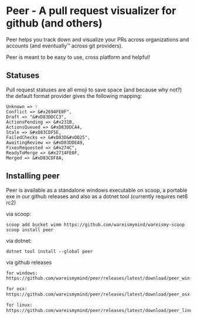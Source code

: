 # Peer - A pull request visualizer for github (and others)

Peer helps you track down and visualize your PRs across organizations and accounts (and eventually™ across git providers).

Peer is meant to be easy to use, cross platform and helpful!

## Statuses

Pull request statuses are all emoji to save space (and because why not?) the default format provider gives the following mapping:

    Unknown => ❔
    Conflict => &#x2694FE0F",
    Draft => "&#xD83DDCC3",
    ActionsPending => &#x231B,
    ActionsQueued => &#xD83DDCA4,
    Stale => &#xD83CDF5E,
    FailedChecks => &#xD83D&#xDD25",
    AwaitingReview => &#xD83DDEA9,
    FixesRequested => &#x274C",
    ReadyToMerge => &#x2714FE0F,
    Merged => &#xD83CDF8A,

## Installing peer

Peer is available as a standalone windows executable on scoop, a portable exe in our github releases and also as a dotnet tool (currently requires net6 rc2)

via scoop:

```
scoop add bucket wimm https://github.com/wareismymind/wareismy-scoop
scoop install peer
```

via dotnet:

```
dotnet tool install --global peer
```

via github releases

```txt
for windows:
https://github.com/wareismymind/peer/releases/latest/download/peer_win-x64.exe

for osx:
https://github.com/wareismymind/peer/releases/latest/download/peer_osx-x64

for linux:
https://github.com/wareismymind/peer/releases/latest/download/peer_linux-x64
```
